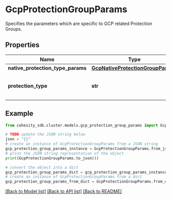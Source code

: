 # GcpProtectionGroupParams

Specifies the parameters which are specific to GCP related Protection Groups.

## Properties

Name | Type | Description | Notes
------------ | ------------- | ------------- | -------------
**native_protection_type_params** | [**GcpNativeProtectionGroupParams**](GcpNativeProtectionGroupParams.md) |  | [optional] 
**protection_type** | **str** | Specifies the GCP Protection Group type. | 

## Example

```python
from cohesity_sdk.cluster.models.gcp_protection_group_params import GcpProtectionGroupParams

# TODO update the JSON string below
json = "{}"
# create an instance of GcpProtectionGroupParams from a JSON string
gcp_protection_group_params_instance = GcpProtectionGroupParams.from_json(json)
# print the JSON string representation of the object
print(GcpProtectionGroupParams.to_json())

# convert the object into a dict
gcp_protection_group_params_dict = gcp_protection_group_params_instance.to_dict()
# create an instance of GcpProtectionGroupParams from a dict
gcp_protection_group_params_from_dict = GcpProtectionGroupParams.from_dict(gcp_protection_group_params_dict)
```
[[Back to Model list]](../README.md#documentation-for-models) [[Back to API list]](../README.md#documentation-for-api-endpoints) [[Back to README]](../README.md)


